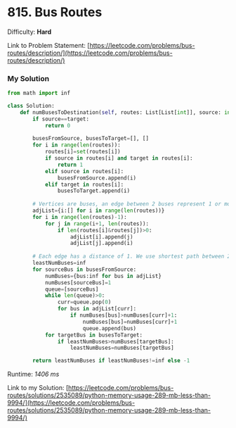 # 815. Bus Routes

Difficulty: **Hard**

Link to Problem Statement: [https://leetcode.com/problems/bus-routes/description/](https://leetcode.com/problems/bus-routes/description/)

### My Solution

```python
from math import inf

class Solution:
    def numBusesToDestination(self, routes: List[List[int]], source: int, target: int) -> int:
        if source==target:
            return 0
        
        busesFromSource, busesToTarget=[], [] 
        for i in range(len(routes)):
            routes[i]=set(routes[i])
            if source in routes[i] and target in routes[i]:
                return 1
            elif source in routes[i]:
                busesFromSource.append(i)
            elif target in routes[i]:
                busesToTarget.append(i)
        
        # Vertices are buses, an edge between 2 buses represent 1 or more common bus stops.
        adjList={i:[] for i in range(len(routes))}
        for i in range(len(routes)-1):
            for j in range(i+1, len(routes)):
                if len(routes[i]&routes[j])>0:
                    adjList[i].append(j)
                    adjList[j].append(i)
        
        # Each edge has a distance of 1. We use shortest path between 2 vertices with BFS to find the minimum number of buses to reach destination.
        leastNumBuses=inf
        for sourceBus in busesFromSource:
            numBuses={bus:inf for bus in adjList}
            numBuses[sourceBus]=1
            queue=[sourceBus]
            while len(queue)>0:
                curr=queue.pop(0)
                for bus in adjList[curr]:
                    if numBuses[bus]>numBuses[curr]+1:
                        numBuses[bus]=numBuses[curr]+1
                        queue.append(bus)
            for targetBus in busesToTarget:
                if leastNumBuses>numBuses[targetBus]:
                    leastNumBuses=numBuses[targetBus]

        return leastNumBuses if leastNumBuses!=inf else -1
```
Runtime: *1406 ms*

Link to my Solution: [https://leetcode.com/problems/bus-routes/solutions/2535089/python-memory-usage-289-mb-less-than-9994/](https://leetcode.com/problems/bus-routes/solutions/2535089/python-memory-usage-289-mb-less-than-9994/)
